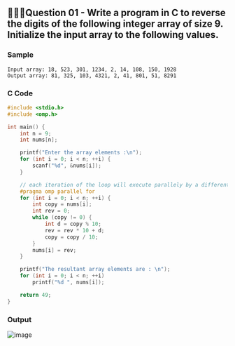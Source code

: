 ## 💁🏻‍♂️**Question 01** - Write a program in C to reverse the digits of the following integer array of size 9. Initialize the input array to the following values.

### Sample
```
Input array: 18, 523, 301, 1234, 2, 14, 108, 150, 1928
Output array: 81, 325, 103, 4321, 2, 41, 801, 51, 8291
```

### C Code
```c
#include <stdio.h>
#include <omp.h>

int main() {
    int n = 9;
    int nums[n];

    printf("Enter the array elements :\n");
    for (int i = 0; i < n; ++i) {
        scanf("%d", &nums[i]);
    }

    // each iteration of the loop will execute parallely by a different thread
    #pragma omp parallel for
    for (int i = 0; i < n; ++i) {
        int copy = nums[i];
        int rev = 0;
        while (copy != 0) {
            int d = copy % 10;
            rev = rev * 10 + d;
            copy = copy / 10;
        }
        nums[i] = rev;
    }

    printf("The resultant array elements are : \n");
    for (int i = 0; i < n; ++i)
        printf("%d ", nums[i]);

    return 49;
}
```

### Output
![image](https://github.com/shrudex/DSE/assets/91502997/6c1d5c55-066b-438d-a237-66b0fd56cfe0)
